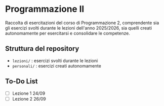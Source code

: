 # Programmazione II
Raccolta di esercitazioni del corso di Programmazione 2, comprendente sia gli esercizi svolti durante le lezioni dell'anno 2025/2026, sia quelli creati autonomamente per esercitarsi e consolidare le competenze.

## Struttura del repository

- `lezioni/` : esercizi svolti durante le lezioni
- `personali/` : esercizi creati autonomamente

## To-Do List
- [ ] Lezione 1 24/09
- [ ] Lezione 2 26/09
